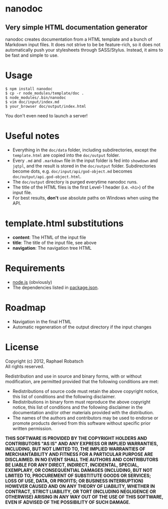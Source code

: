 nanodoc
=======
Very simple HTML documentation generator
----------------------------------------

nanodoc creates documentation from a HTML template and a bunch
of Markdown input files. It does not strive to be be feature-rich,
so it does not automatically push your stylesheets through SASS/Stylus.
Instead, it aims to be fast and simple to use.

Usage
=====

    $ npm install nanodoc
    $ cp -r node_modules/template/doc .
    $ node_modules/.bin/nanodoc
	$ vim doc/input/index.md
    $ your_browser doc/output/index.html

You don't even need to launch a server!

Useful notes
============
* Everything in the `doc/data` folder, including subdirectories, except the `template.html`
  are copied into the `doc/output` folder.
* Every `.md` and `.markdown` file in the input folder is fed into `showdown` and `jqtpl`,
  and the result is stored in the `doc/output` folder. Subdirectories become dots, e.g.
  `doc/input/api/god-object.md` becomes `doc/output/api.god-object.html`.
* The `doc/output` directory is purged everytime nanodoc runs.
* The title of the HTML files is the first Level-1 header (i.e. `<h1>`) of the input file.
* For best results, **don't** use absolute paths on Windows when using the API.

template.html substitutions
===========================
* **content**: The HTML of the input file
* **title**: The title of the input file, see above
* **navigation**: The navigation tree HTML

Requirements
============
* [node.js](http://nodejs.org) (obviously)
* The dependencies listed in [package.json](https://github.com/raphaelr/node_pcap-ffi/blob/master/package.json).

Roadmap
=======
* Navigation in the final HTML
* Automatic regeneration of the output directory if the input changes

License
=======
Copyright (c) 2012, Raphael Robatsch  
All rights reserved.

Redistribution and use in source and binary forms, with or without
modification, are permitted provided that the following conditions are met:

* Redistributions of source code must retain the above copyright
  notice, this list of conditions and the following disclaimer.
* Redistributions in binary form must reproduce the above copyright
  notice, this list of conditions and the following disclaimer in the
  documentation and/or other materials provided with the distribution.
* The names of the authors and contributors may be used to endorse
  or promote products derived from this software without specific
  prior written permission.

**THIS SOFTWARE IS PROVIDED BY THE COPYRIGHT HOLDERS AND CONTRIBUTORS "AS IS" AND
ANY EXPRESS OR IMPLIED WARRANTIES, INCLUDING, BUT NOT LIMITED TO, THE IMPLIED
WARRANTIES OF MERCHANTABILITY AND FITNESS FOR A PARTICULAR PURPOSE ARE
DISCLAIMED. IN NO EVENT SHALL THE AUTHORS AND CONTRIBUTORS BE LIABLE FOR ANY
DIRECT, INDIRECT, INCIDENTAL, SPECIAL, EXEMPLARY, OR CONSEQUENTIAL DAMAGES
(INCLUDING, BUT NOT LIMITED TO, PROCUREMENT OF SUBSTITUTE GOODS OR SERVICES;
LOSS OF USE, DATA, OR PROFITS; OR BUSINESS INTERRUPTION) HOWEVER CAUSED AND
ON ANY THEORY OF LIABILITY, WHETHER IN CONTRACT, STRICT LIABILITY, OR TORT
(INCLUDING NEGLIGENCE OR OTHERWISE) ARISING IN ANY WAY OUT OF THE USE OF THIS
SOFTWARE, EVEN IF ADVISED OF THE POSSIBILITY OF SUCH DAMAGE.**
